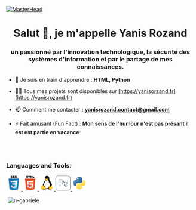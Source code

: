 [![MasterHead](https://pbs.twimg.com/profile_banners/1615342589565337601/1713377995/1500x500)](https://yanisrozand.fr)
<h1 align="center">Salut 👋, je m'appelle Yanis Rozand</h1>
<h3 align="center">un passionné par l'innovation technologique, la sécurité des systèmes d'information et par le partage de mes connaissances.</h3>



- 🌱 Je suis en train d'apprendre : **HTML, Python**

- 👨‍💻 Tous mes projets sont disponibles sur [https://yanisorzand.fr](https://yanisrozand.fr)


- 📫 Comment me contacter : **yanisrozand.contact@gmail.com**

- ⚡ Fait amusant (Fun Fact) : **Mon sens de l'humour n'est pas présant il est est partie en vacance**
<br>
<br>
<h3 align="left">Languages and Tools:</h3>
<p align="left"> <a href="https://www.w3schools.com/css/" target="_blank" rel="noreferrer"> <img src="https://raw.githubusercontent.com/devicons/devicon/master/icons/css3/css3-original-wordmark.svg" alt="css3" width="40" height="40"/> </a> <a href="https://www.w3.org/html/" target="_blank" rel="noreferrer"> <img src="https://raw.githubusercontent.com/devicons/devicon/master/icons/html5/html5-original-wordmark.svg" alt="html5" width="40" height="40"/> </a> <a href="https://www.linux.org/" target="_blank" rel="noreferrer"> <img src="https://raw.githubusercontent.com/devicons/devicon/master/icons/linux/linux-original.svg" alt="linux" width="40" height="40"/> </a> <a href="https://www.photoshop.com/en" target="_blank" rel="noreferrer"> <img src="https://raw.githubusercontent.com/devicons/devicon/master/icons/photoshop/photoshop-line.svg" alt="photoshop" width="40" height="40"/> </a> <a href="https://www.python.org" target="_blank" rel="noreferrer"> <img src="https://raw.githubusercontent.com/devicons/devicon/master/icons/python/python-original.svg" alt="python" width="40" height="40"/> </a> </p>

<p>&nbsp;<img align="center" src="https://github-readme-stats.vercel.app/api?username=yrozand&show_icons=true&locale=fr" alt="n-gabriele" /></p>

